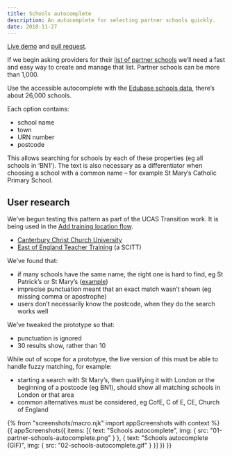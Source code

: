 ```yaml
---
title: Schools autocomplete
description: An autocomplete for selecting partner schools quickly.
date: 2018-11-27
---
```


[Live demo](https://publish-courses-prototype.herokuapp.com/school-autocomplete) and [pull request](https://github.com/DFE-Digital/publish-teacher-training-prototype/pull/18).

If we begin asking providers for their [list of partner schools](/find-teacher-training/maps-for-providers-with-many-partners) we’ll need a fast and easy way to create and manage that list. Partner schools can be more than 1,000.

Use the accessible autocomplete with the [Edubase schools data](https://get-information-schools.service.gov.uk/Downloads), there’s about 26,000 schools.

Each option contains:

* school name
* town
* URN number
* postcode

This allows searching for schools by each of these properties (eg all schools in ‘BN1’). The text is also necessary as a differentiator when choosing a school with a common name – for example St Mary’s Catholic Primary School.

## User research

We’ve begun testing this pattern as part of the UCAS Transition work. It is being used in the [Add training location flow](/publish-teacher-training-courses/new-training-location#user-research).

* [Canterbury Christ Church University](https://lookback.io/watch/oDwREDkfjwjW5SpCi)
* [East of England Teacher Training](https://lookback.io/watch/vw6eDzqmL4s24rR2Y) (a SCITT)

We’ve found that:

* if many schools have the same name, the right one is hard to find, eg St Patrick’s or St Mary’s ([example](https://lookback.io/watch/vw6eDzqmL4s24rR2Y?t=48m48s))
* imprecise punctuation meant that an exact match wasn’t shown (eg missing comma or apostrophe)
* users don’t necessarily know the postcode, when they do the search works well

We’ve tweaked the prototype so that:

* punctuation is ignored
* 30 results show, rather than 10

While out of scope for a prototype, the live version of this must be able to handle fuzzy matching, for example:

* starting a search with St Mary’s, then qualifying it with London or the beginning of a postcode (eg BN1), should show all matching schools in London or that area
* common alternatives must be considered, eg CofE, C of E, CE, Church of England

{% from "screenshots/macro.njk" import appScreenshots with context %}
{{ appScreenshots({
  items: [{
    text: "Schools autocomplete",
    img: { src: "01-partner-schools-autocomplete.png" }
  }, {
    text: "Schools autocomplete (GIF)",
    img: { src: "02-schools-autocomplete.gif" }
  }]
}) }}
